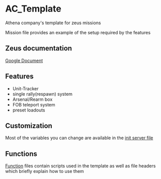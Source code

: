 # AC_Template
Athena company's template for zeus missions

Mission file provides an example of the setup required by the features
## Zeus documentation
[Google Document](https://docs.google.com/document/d/1GAnN8WRpHunJGwsFCwL98DVxpv7MkVnK6a6cgLG1p1o/edit?usp=sharing)

## Features

- Unit-Tracker
- single rally(respawn) system
- Arsenal/Rearm box
- FOB teleport system
- preset loadouts

## Customization
Most of the variables you can change are available in the [init server file](Zeus_AC_Template.Stratis/InitServer.sqf) 

## Functions 

[Function](Zeus_AC_Template.Stratis/functions) files contain scripts used in the template as well as file headers which briefly explain how to use them
